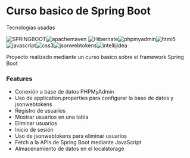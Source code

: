 # Curso basico de Spring Boot

Tecnologías usadas

<img alt='SPRINGBOOT' src='https://img.shields.io/badge/SPRING_BOOT-100000?style=for-the-badge&logo=SPRINGBOOT&logoColor=72B545&labelColor=FFFFFF&color=FFFFFF'/><img alt='apachemaven' src='https://img.shields.io/badge/apache_maven-100000?style=for-the-badge&logo=apachemaven&logoColor=B92A4B&labelColor=FFFFFF&color=FFFFFF'/> <img alt='Hibernate' src='https://img.shields.io/badge/Hibernate-100000?style=for-the-badge&logo=Hibernate&logoColor=BEB17D&labelColor=FFFFFF&color=FFFFFF'/><img alt='phpmyadmin' src='https://img.shields.io/badge/phpmyadmin-100000?style=for-the-badge&logo=phpmyadmin&logoColor=7676A4&labelColor=FFFFFF&color=FFFFFF'/><img alt='html5' src='https://img.shields.io/badge/html5-100000?style=for-the-badge&logo=html5&logoColor=E6532D&labelColor=FFFFFF&color=FFFFFF'/><img alt='javascript' src='https://img.shields.io/badge/javascript-100000?style=for-the-badge&logo=javascript&logoColor=F7E025&labelColor=FFFFFF&color=FFFFFF'/><img alt='css3' src='https://img.shields.io/badge/css3-100000?style=for-the-badge&logo=css3&logoColor=1C76B8&labelColor=FFFFFF&color=FFFFFF'/><img alt='jsonwebtokens' src='https://img.shields.io/badge/jsonwebtokens-100000?style=for-the-badge&logo=jsonwebtokens&logoColor=1C1B1B&labelColor=FFFFFF&color=FFFFFF'/><img alt='intellijidea' src='https://img.shields.io/badge/intellijidea-100000?style=for-the-badge&logo=intellijidea&logoColor=000000&labelColor=FFFFFF&color=FFFFFF'/>

Proyecto realizado mediante un curso basico sobre el framework Spring Boot

### Features

- Conexión a base de datos PHPMyAdmin
- Uso de application.properties para configurar la base de datos y jsonwebtokens
- Registro de usuarios
- Mostrar usuarios en una tabla
- Eliminar usuarios
- Inicio de sesión
- Uso de jsonwebtokens para eliminar usuarios
- Fetch a la APIs de Spring Boot mediante JavaScript
- Almacenamiento de datos en el localstorage
